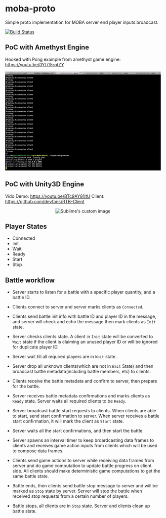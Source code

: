 # moba-proto
Simple proto implementation for MOBA server end player inputs broadcast.

[![Build Status][travis-image]][travis-url]

## PoC with Amethyst Engine
Hooked with Pong example from amethyst game engine: https://youtu.be/0Yt7t5rptZY

<p align="center">
  <img src="https://raw.githubusercontent.com/devfans/moba-proto/master/poc-pong.gif" alt="Sublime's custom image" width="600" height="320"/>
</p>

## PoC with Unity3D Engine
Vido Demo: https://youtu.be/BTc9AY81ltU  Client: https://github.com/devfans/RTB-Client 

<p align="center">
  <img src="https://raw.githubusercontent.com/devfans/moba-proto/master/poc-tank.gif" alt="Sublime's custom image" width="600" height="320"/>
</p>

## Player States
+ Connected
+ Init
+ Wait
+ Ready
+ Start
+ Stop


## Battle workflow

+ Server starts to listen for a battle with a specific player quantity, and a battle ID.

+ Clients connect to server and server marks clients as `Connected`.

+ Clients send battle init info  with battle ID and player ID in the message, and server will check and echo the message then mark clients as `Init` state.

+ Server checks clients state. A client in `Init` state will be converted to `Wait` state if the client is claiming an unused player ID or will be ignored for duplicate player ID. 

+ Server wait till all required players are in `Wait` state. 

+ Server drop all unknown clients(which are not in `Wait` State) and then broadcast battle metadata(including battle members, etc) to clients. 

+ Clients receive the battle metadata and confirm to server, then prepare for the battle.

+ Server receives battle metadata confirmations and marks clients as `Ready` state. Server waits all required clients to be `Ready`.

+ Server broadcast battle start requests to clients. When clients are able to start, send start confirmation to server. When server receives a battle start confirmation, it will mark the client as `Start` state.

+ Server waits all the start confirmations, and then start the battle.

+ Server spawns an interval timer to keep broardcasting data frames to clients and receives game action inputs from clients which will be used to compose data frames.

+ Clients send game actions to server while receiving data frames from server and do game computation to update battle progress on client side. All clients should make deterministic game computations to get the same battle state.

+ Battle ends, then clients send battle stop message to server and will be marked as `Stop` state by server. Server will stop the battle when received stop requests from a certain number of players.

+ Battle stops, all clients are in `Stop` state. Server and clients clean up battle state.


[travis-image]: https://img.shields.io/travis/devfans/moba-proto/master.svg
[travis-url]: https://travis-ci.org/devfans/moba-proto


